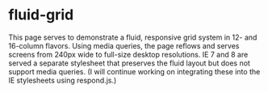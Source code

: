 # fluid-grid

This page serves to demonstrate a fluid, responsive grid system in 12- and 16-column flavors. Using media queries, the page reflows and serves screens from 240px wide to full-size desktop resolutions. IE 7 and 8 are served a separate stylesheet that preserves the fluid layout but does not support media queries. (I will continue working on integrating these into the IE stylesheets using respond.js.)
